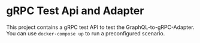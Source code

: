 # gRPC Test Api and Adapter
This project contains a gRPC test API to test the GraphQL-to-gRPC-Adapter.
You can use ```docker-compose up``` to run a preconfigured scenario.

